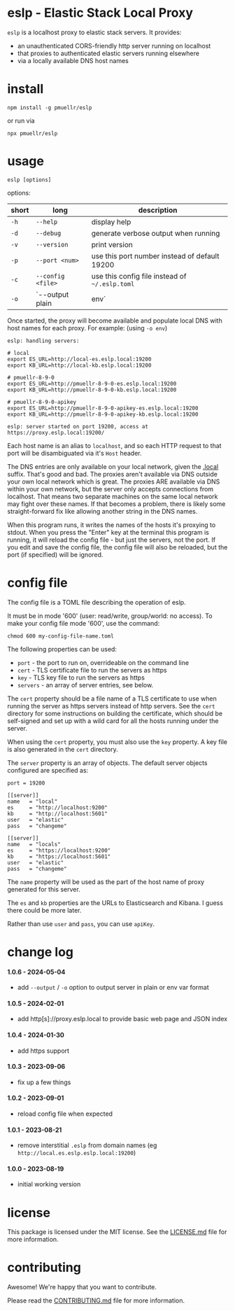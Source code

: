 eslp - Elastic Stack Local Proxy
================================================================================

`eslp` is a localhost proxy to elastic stack servers.  It provides:

- an unauthenticated CORS-friendly http server running on localhost
- that proxies to authenticated elastic servers running elsewhere
- via a locally available DNS host names

install
================================================================================

    npm install -g pmuellr/eslp

or run via

    npx pmuellr/eslp
    
usage
================================================================================

    eslp [options] 
    
options:

| short | long                 | description
| ----- |--------------------- | ---------------------------------------------
| `-h`  | `--help`             | display help
| `-d`  | `--debug`            | generate verbose output when running
| `-v`  | `--version`          | print version
| `-p`  | `--port <num>`       | use this port number instead of default 19200
| `-c`  | `--config <file>`    | use this config file instead of `~/.eslp.toml`
| `-o`  | `--output plain|env` | generate output in plain or env var format

Once started, the proxy will become available and populate local DNS
with host names for each proxy.  For example: (using `-o env`)

    eslp: handling servers:

    # local
    export ES_URL=http://local-es.eslp.local:19200
    export KB_URL=http://local-kb.eslp.local:19200

    # pmuellr-8-9-0
    export ES_URL=http://pmuellr-8-9-0-es.eslp.local:19200
    export KB_URL=http://pmuellr-8-9-0-kb.eslp.local:19200

    # pmuellr-8-9-0-apikey
    export ES_URL=http://pmuellr-8-9-0-apikey-es.eslp.local:19200
    export KB_URL=http://pmuellr-8-9-0-apikey-kb.eslp.local:19200

    eslp: server started on port 19200, access at https://proxy.eslp.local:19200/

Each host name is an alias to `localhost`, and so each HTTP request to
that port will be disambiguated via it's `Host` header.

The DNS entries are only available on your local network, given the [.local][]
suffix.  That's good and bad.  The proxies aren't available via DNS outside your
own local network which is great.  The proxies ARE available via DNS within your
own network, but the server only accepts connections from localhost.  That means
two separate machines on the same local network may fight over these names.  If
that becomes a problem, there is likely some straight-forward fix like allowing
another string in the DNS names.

When this program runs, it writes the names of the hosts it's proxying to stdout.
When you press the "Enter" key at the terminal this program is running, it will
reload the config file - but just the servers, not the port.  If you edit and
save the config file, the config file will also be reloaded, but the port (if
specified) will be ignored.

[.local]: https://en.wikipedia.org/wiki/.local

config file
================================================================================

The config file is a TOML file describing the operation of eslp.

It must be in mode '600' (user: read/write, group/world: no access).
To make your config file mode '600', use the command:

    chmod 600 my-config-file-name.toml

The following properties can be used:

- `port` - the port to run on, overrideable on the command line
- `cert` - TLS certificate file to run the servers as https
- `key` - TLS key file to run the servers as https
- `servers` - an array of server entries, see below.

The `cert` property should be a file name of a TLS certificate to use
when running the server as https servers instead of http servers.
See the `cert` directory for some instructions on building the
certificate, which should be self-signed and set up with a wild card
for all the hosts running under the server.

When using the `cert` property, you must also use the `key` property.
A key file is also generated in the `cert` directory.

The `server` property is an array of objects.  The default server objects
configured are specified as:

    port = 19200

    [[server]]
    name   = "local"
    es     = "http://localhost:9200"
    kb     = "http://localhost:5601"
    user   = "elastic"
    pass   = "changeme"

    [[server]]
    name   = "locals"
    es     = "https://localhost:9200"
    kb     = "https://localhost:5601"
    user   = "elastic"
    pass   = "changeme"

The `name` property will be used as the part of the host name of
proxy generated for this server.

The `es` and `kb` properties are the URLs to Elasticsearch and Kibana.
I guess there could be more later.

Rather than use `user` and `pass`, you can use `apiKey`.

change log
================================================================================

#### 1.0.6 - 2024-05-04

- add `--output` / `-o` option to output server in plain or env var format

#### 1.0.5 - 2024-02-01

- add http[s]://proxy.eslp.local to provide basic web page and JSON index

#### 1.0.4 - 2024-01-30

- add https support

#### 1.0.3 - 2023-09-06

- fix up a few things

#### 1.0.2 - 2023-09-01

- reload config file when expected

#### 1.0.1 - 2023-08-21

- remove interstitial `.eslp` from domain names (eg `http://local.es.eslp.eslp.local:19200`)

#### 1.0.0 - 2023-08-19

- initial working version

license
================================================================================

This package is licensed under the MIT license.  See the [LICENSE.md][] file
for more information.

contributing
================================================================================

Awesome!  We're happy that you want to contribute.

Please read the [CONTRIBUTING.md][] file for more information.


[LICENSE.md]: LICENSE.md
[CONTRIBUTING.md]: CONTRIBUTING.md
[CHANGELOG.md]: CHANGELOG.md